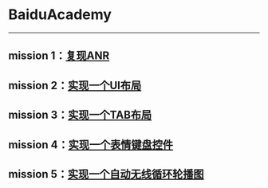 # BaiduAcademy
---
## mission 1：[复现ANR](https://github.com/mk43/BaiduAcademy/tree/master/RecurrentANR)
## mission 2：[实现一个UI布局](https://github.com/mk43/BaiduAcademy/tree/master/UILayout)
## mission 3：[实现一个TAB布局](https://github.com/mk43/BaiduAcademy/tree/master/TabLayout)
## mission 4：[实现一个表情键盘控件](https://github.com/mk43/BaiduAcademy/tree/master/EmojiKeyboard)
## mission 5：[实现一个自动无线循环轮播图](https://github.com/mk43/BaiduAcademy/tree/master/SlideShow)